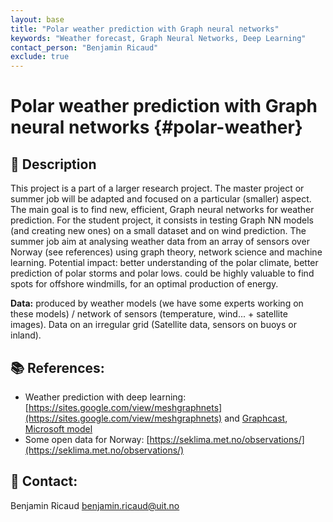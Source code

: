 ```yaml
---
layout: base
title: "Polar weather prediction with Graph neural networks"
keywords: "Weather forecast, Graph Neural Networks, Deep Learning"
contact_person: "Benjamin Ricaud"
exclude: true
---
```


# Polar weather prediction with Graph neural networks {#polar-weather}

## 📝 Description
This project is a part of a larger research project. The master project or summer job will be adapted and focused on a particular (smaller) aspect. 
The main goal is to find new, efficient, Graph neural networks for weather prediction. For the student project, it consists in testing Graph NN models (and creating new ones) on a small dataset and on wind prediction. The summer job aim at analysing weather data from an array of sensors over Norway (see references) using graph theory, network science and machine learning. Potential impact: better understanding of the polar climate, better prediction of polar storms and polar lows. could be highly valuable to find spots for offshore windmills, for an optimal production of energy.

**Data:** produced by weather models (we have some experts working on these models) / network of sensors (temperature, wind... + satellite images). Data on an irregular grid (Satellite data, sensors on buoys or inland).

## 📚 References:
- Weather prediction with deep learning: [https://sites.google.com/view/meshgraphnets](https://sites.google.com/view/meshgraphnets)  and [Graphcast](https://arxiv.org/pdf/2212.12794.pdf), [Microsoft model](https://www.microsoft.com/en-us/research/group/autonomous-systems-group-robotics/articles/introducing-climax-the-first-foundation-model-for-weather-and-climate/)
- Some open data for Norway: [https://seklima.met.no/observations/](https://seklima.met.no/observations/)

## 📨 Contact:
Benjamin Ricaud <benjamin.ricaud@uit.no>
